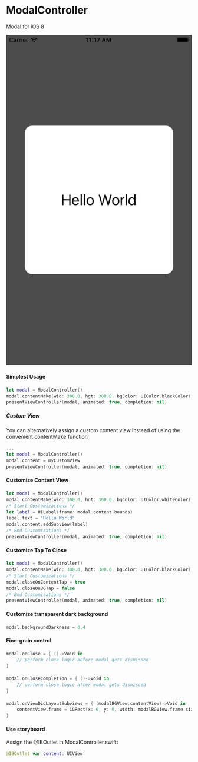 # ModalController
Modal for iOS 8

![](screenshot.png)

#### Simplest Usage
```Swift
let modal = ModalController()
modal.contentMake(wid: 300.0, hgt: 300.0, bgColor: UIColor.blackColor(), cornerRad: 15)
presentViewController(modal, animated: true, completion: nil)
```

##### Custom View

You can alternatively assign a custom content view instead of using the convenient contentMake function
```Swift
...
let modal = ModalController()
modal.content = myCustomView
presentViewController(modal, animated: true, completion: nil)
```

#### Customize Content View
```Swift
let modal = ModalController()
modal.contentMake(wid: 300.0, hgt: 300.0, bgColor: UIColor.whiteColor(), cornerRad: 15)
/* Start Customizations */
let label = UILabel(frame: modal.content.bounds)
label.text = "Hello World"
modal.content.addSubview(label)
/* End Customizations */
presentViewController(modal, animated: true, completion: nil)
```

#### Customize Tap To Close
```Swift
let modal = ModalController()
modal.contentMake(wid: 300.0, hgt: 300.0, bgColor: UIColor.blackColor(), cornerRad: 15)
/* Start Customizations */
modal.closeOnContentTap = true
modal.closeOnBGTap = false
/* End Customizations */
presentViewController(modal, animated: true, completion: nil)
```
#### Customize transparent dark background
```Swift
modal.backgroundDarkness = 0.4
```

#### Fine-grain control
```Swift
modal.onClose = { ()->Void in
    // perform close logic before modal gets dismissed
}

modal.onCloseCompletion = { ()->Void in
    // perform close logic after modal gets dismissed
}

modal.onViewDidLayoutSubviews = { (modalBGView,contentView)->Void in
    contentView.frame = CGRect(x: 0, y: 0, width: modalBGView.frame.size.width, height: modalBGView.frame.size.height/2)
}
```

#### Use storyboard

Assign the @IBOutlet in ModalController.swift:

```Swift
@IBOutlet var content: UIView!
```
